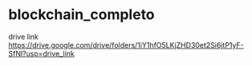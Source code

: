# blockchain_completo

drive link https://drive.google.com/drive/folders/1iY1hfO5LKjZHD30et2Si6jtP1yF-SfNl?usp=drive_link
